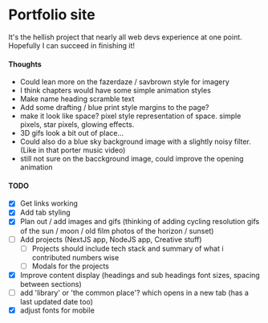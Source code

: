 # Portfolio site

It's the hellish project that nearly all web devs experience at one point. Hopefully I can succeed in finishing it!

#### Thoughts

- Could lean more on the fazerdaze / savbrown style for imagery
- I think chapters would have some simple animation styles
- Make name heading scramble text
- Add some drafting / blue print style margins to the page?
- make it look like space? pixel style representation of space. simple pixels, star pixels, glowing effects.
- 3D gifs look a bit out of place...
- Could also do a blue sky background image with a slightly noisy filter. (Like in that porter music video)
- still not sure on the bacckground image, could improve the opening animation

#### TODO

- [x] Get links working
- [x] Add tab styling
- [x] Plan out / add images and gifs (thinking of adding cycling resolution gifs of the sun / moon / old film photos of the horizon / sunset)
- [ ] Add projects (NextJS app, NodeJS app, Creative stuff)
  - [ ] Projects should include tech stack and summary of what i contributed numbers wise
  - [ ] Modals for the projects 
- [x] Improve content display (headings and sub headings font sizes, spacing between sections)
- [ ] add 'library' or 'the common place'? which opens in a new tab (has a last updated date too)
- [x] adjust fonts for mobile
